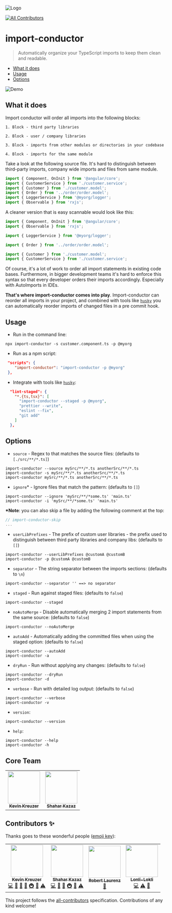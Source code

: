 ![Logo](https://raw.githubusercontent.com/kreuzerk/import-conductor/master/assets/logo.png)

<!-- ALL-CONTRIBUTORS-BADGE:START - Do not remove or modify this section -->
[![All Contributors](https://img.shields.io/badge/all_contributors-4-orange.svg?style=flat-square)](#contributors-)
<!-- ALL-CONTRIBUTORS-BADGE:END -->

# import-conductor

> Automatically organize your TypeScript imports to keep them clean and readable.

<!-- START doctoc generated TOC please keep comment here to allow auto update -->
<!-- DON'T EDIT THIS SECTION, INSTEAD RE-RUN doctoc TO UPDATE -->

- [What it does](#what-it-does)
- [Usage](#usage)
- [Options](#options)

<!-- END doctoc generated TOC please keep comment here to allow auto update -->

![Demo](https://raw.githubusercontent.com/kreuzerk/import-conductor/master/assets/demo.gif)

## What it does

Import conductor will order all imports into the following blocks:

```
1. Block - third party libraries

2. Block - user / company libraries

3. Block - imports from other modules or directories in your codebase

4. Block - imports for the same module
```

Take a look at the following source file. It's hard to distinguish
between third-party imports, company wide imports and files from same module.

```typescript
import { Component, OnInit } from '@angular/core';
import { CustomerService } from './customer.service';
import { Customer } from './customer.model';
import { Order } from '../order/order.model';
import { LoggerService } from '@myorg/logger';
import { Observable } from 'rxjs';
```

A cleaner version that is easy scannable would look like this:

```typescript
import { Component, OnInit } from '@angular/core';
import { Observable } from 'rxjs';

import { LoggerService } from '@myorg/logger';

import { Order } from '../order/order.model';

import { Customer } from './customer.model';
import { CustomerService } from './customer.service';
```

Of course, it's a lot of work to order all import statements in existing code bases.
Furthermore, in bigger development teams it's hard to enforce this syntax so that every
developer orders their imports accordingly. Especially with AutoImports in IDEs.

**That's where import-conductor comes into play**.
Import-conductor can reorder all imports in your project, and combined with tools like [`husky`](https://github.com/typicode/husky#readme) you can automatically reorder
imports of changed files in a pre commit hook.

## Usage

- Run in the command line:

```shell script
npx import-conductor -s customer.component.ts -p @myorg
```

- Run as a npm script:

```json
 "scripts": {
    "import-conductor": "import-conductor -p @myorg"
 },
```

- Integrate with tools like [`husky`](https://github.com/typicode/husky#readme):

```json
  "lint-staged": {
    "*.{ts,tsx}": [
      "import-conductor --staged -p @myorg",
      "prettier --write",
      "eslint --fix",
      "git add"
    ]
  },
```

## Options

- `source` - Regex to that matches the source files: (defaults to `[./src/**/*.ts]`)

```shell script
import-conductor --source mySrc/**/*.ts anotherSrc/**/*.ts
import-conductor -s mySrc/**/*.ts anotherSrc/**/*.ts
import-conductor mySrc/**/*.ts anotherSrc/**/*.ts
```

- `ignore`\* - Ignore files that match the pattern: (defaults to `[]`)

```shell script
import-conductor --ignore 'mySrc/**/*some.ts' 'main.ts'
import-conductor -i 'mySrc/**/*some.ts' 'main.ts'
```

**\*Note**: you can also skip a file by adding the following comment at the top:

```typescript
// import-conductor-skip
...
```

- `userLibPrefixes` - The prefix of custom user libraries - the prefix used to distinguish between third party libraries and company libs: (defaults to `[]`)

```shell script
import-conductor --userLibPrefixes @customA @customB
import-conductor -p @customA @customB
```

- `separator` - The string separator between the imports sections: (defaults to `\n`)

```shell script
import-conductor --separator '' ==> no separator
```

- `staged` - Run against staged files: (defaults to `false`)

```shell script
import-conductor --staged
```

- `noAutoMerge` - Disable automatically merging 2 import statements from the same source: (defaults to `false`)

```shell script
import-conductor --noAutoMerge
```

- `autoAdd` - Automatically adding the committed files when using the staged option: (defaults to `false`)

```shell script
import-conductor --autoAdd
import-conductor -a
```

- `dryRun` - Run without applying any changes: (defaults to `false`)

```shell script
import-conductor --dryRun
import-conductor -d
```

- `verbose` - Run with detailed log output: (defaults to `false`)

```shell script
import-conductor --verbose
import-conductor -v
```

- `version`:

```shell script
import-conductor --version
```

- `help`:

```shell script
import-conductor --help
import-conductor -h
```

## Core Team

<table>
  <tr>
    <td align="center"><a href="https://medium.com/@kevinkreuzer"><img src="https://avatars0.githubusercontent.com/u/5468954?v=4" width="100px;" alt=""/><br /><sub><b>Kevin Kreuzer</b></sub></a><br /></td>
    <td align="center"><a href="https://github.com/shaharkazaz"><img src="https://avatars2.githubusercontent.com/u/17194830?v=4" width="100px;" alt=""/><br /><sub><b>Shahar Kazaz</b></sub></a><br /></td>
  </tr>
</table>

## Contributors ✨

Thanks goes to these wonderful people ([emoji key](https://allcontributors.org/docs/en/emoji-key)):

<!-- ALL-CONTRIBUTORS-LIST:START - Do not remove or modify this section -->
<!-- prettier-ignore-start -->
<!-- markdownlint-disable -->
<table>
  <tr>
    <td align="center"><a href="https://medium.com/@kevinkreuzer"><img src="https://avatars0.githubusercontent.com/u/5468954?v=4?s=100" width="100px;" alt=""/><br /><sub><b>Kevin Kreuzer</b></sub></a><br /><a href="https://github.com/kreuzerk/import-conductor/commits?author=kreuzerk" title="Code">💻</a> <a href="#design-kreuzerk" title="Design">🎨</a> <a href="https://github.com/kreuzerk/import-conductor/commits?author=kreuzerk" title="Documentation">📖</a> <a href="#ideas-kreuzerk" title="Ideas, Planning, & Feedback">🤔</a> <a href="#infra-kreuzerk" title="Infrastructure (Hosting, Build-Tools, etc)">🚇</a> <a href="#maintenance-kreuzerk" title="Maintenance">🚧</a> <a href="https://github.com/kreuzerk/import-conductor/commits?author=kreuzerk" title="Tests">⚠️</a></td>
    <td align="center"><a href="https://github.com/shaharkazaz"><img src="https://avatars2.githubusercontent.com/u/17194830?v=4?s=100" width="100px;" alt=""/><br /><sub><b>Shahar Kazaz</b></sub></a><br /><a href="https://github.com/kreuzerk/import-conductor/commits?author=shaharkazaz" title="Code">💻</a> <a href="https://github.com/kreuzerk/import-conductor/commits?author=shaharkazaz" title="Documentation">📖</a> <a href="#ideas-shaharkazaz" title="Ideas, Planning, & Feedback">🤔</a> <a href="#infra-shaharkazaz" title="Infrastructure (Hosting, Build-Tools, etc)">🚇</a> <a href="#maintenance-shaharkazaz" title="Maintenance">🚧</a> <a href="https://github.com/kreuzerk/import-conductor/commits?author=shaharkazaz" title="Tests">⚠️</a></td>
    <td align="center"><a href="https://github.com/laurenzcodes"><img src="https://avatars1.githubusercontent.com/u/8169746?v=4?s=100" width="100px;" alt=""/><br /><sub><b>Robert Laurenz</b></sub></a><br /><a href="https://github.com/kreuzerk/import-conductor/commits?author=laurenzcodes" title="Documentation">📖</a></td>
    <td align="center"><a href="https://github.com/Lonli-Lokli"><img src="https://avatars.githubusercontent.com/u/767795?v=4?s=100" width="100px;" alt=""/><br /><sub><b>Lonli-Lokli</b></sub></a><br /><a href="https://github.com/kreuzerk/import-conductor/commits?author=Lonli-Lokli" title="Code">💻</a> <a href="https://github.com/kreuzerk/import-conductor/commits?author=Lonli-Lokli" title="Tests">⚠️</a> <a href="https://github.com/kreuzerk/import-conductor/issues?q=author%3ALonli-Lokli" title="Bug reports">🐛</a></td>
  </tr>
</table>

<!-- markdownlint-restore -->
<!-- prettier-ignore-end -->

<!-- ALL-CONTRIBUTORS-LIST:END -->

This project follows the [all-contributors](https://github.com/all-contributors/all-contributors) specification. Contributions of any kind welcome!
